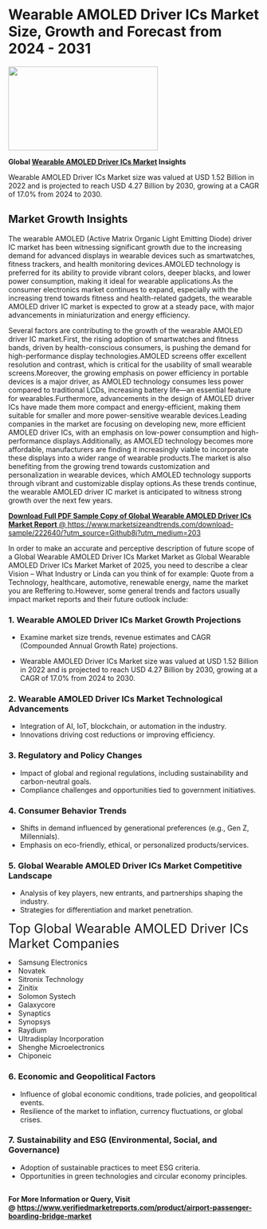 <H1>Wearable AMOLED Driver ICs Market Size, Growth and Forecast from 2024 - 2031</H1><img class="aligncenter size-medium wp-image-584254" src="https://thirdeyenews.in/wp-content/uploads/2024/09/Global-Market-Research-300x168.jpeg" alt="" width="300" height="168" /><p><strong>Global&nbsp;<a href="https://www.marketsizeandtrends.com/download-sample/222640/?utm_source=Github8j?utm_medium=203">Wearable AMOLED Driver ICs Market</a> Insights</strong></p><p>Wearable AMOLED Driver ICs Market size was valued at USD 1.52 Billion in 2022 and is projected to reach USD 4.27 Billion by 2030, growing at a CAGR of 17.0% from 2024 to 2030.</p><p><h2>Market Growth Insights</h2> <p>The wearable AMOLED (Active Matrix Organic Light Emitting Diode) driver IC market has been witnessing significant growth due to the increasing demand for advanced displays in wearable devices such as smartwatches, fitness trackers, and health monitoring devices.AMOLED technology is preferred for its ability to provide vibrant colors, deeper blacks, and lower power consumption, making it ideal for wearable applications.As the consumer electronics market continues to expand, especially with the increasing trend towards fitness and health-related gadgets, the wearable AMOLED driver IC market is expected to grow at a steady pace, with major advancements in miniaturization and energy efficiency.</p> <p><a href="#"></a></p> <p>Several factors are contributing to the growth of the wearable AMOLED driver IC market.First, the rising adoption of smartwatches and fitness bands, driven by health-conscious consumers, is pushing the demand for high-performance display technologies.AMOLED screens offer excellent resolution and contrast, which is critical for the usability of small wearable screens.Moreover, the growing emphasis on power efficiency in portable devices is a major driver, as AMOLED technology consumes less power compared to traditional LCDs, increasing battery life—an essential feature for wearables.Furthermore, advancements in the design of AMOLED driver ICs have made them more compact and energy-efficient, making them suitable for smaller and more power-sensitive wearable devices.Leading companies in the market are focusing on developing new, more efficient AMOLED driver ICs, with an emphasis on low-power consumption and high-performance displays.Additionally, as AMOLED technology becomes more affordable, manufacturers are finding it increasingly viable to incorporate these displays into a wider range of wearable products.The market is also benefiting from the growing trend towards customization and personalization in wearable devices, which AMOLED technology supports through vibrant and customizable display options.As these trends continue, the wearable AMOLED driver IC market is anticipated to witness strong growth over the next few years.</p> <p><a href="#"></p><p><span class=""><strong>Download Full PDF Sample Copy of Global Wearable AMOLED Driver ICs Market Report</strong> @ <a href="https://www.marketsizeandtrends.com/download-sample/222640/?utm_source=Github8j?utm_medium=203" target="_blank">https://www.marketsizeandtrends.com/download-sample/222640/?utm_source=Github8j?utm_medium=203</a></span></p><p>In order to make an accurate and perceptive description of future scope of a Global&nbsp;Wearable AMOLED Driver ICs Market Market as Global&nbsp;Wearable AMOLED Driver ICs Market Market of 2025, you need to describe a clear Vision &ndash; What Industry or Linda can you think of for example: Quote from a Technology, healthcare, automotive, renewable energy, name the market you are Reffering to.However, some general trends and factors usually impact market reports and their future outlook include:</p><h3>1.&nbsp;<strong>Wearable AMOLED Driver ICs Market Growth Projections</strong></h3><ul><li>Examine market size trends, revenue estimates and CAGR (Compounded Annual Growth Rate) projections.</li><li><p>Wearable AMOLED Driver ICs Market size was valued at USD 1.52 Billion in 2022 and is projected to reach USD 4.27 Billion by 2030, growing at a CAGR of 17.0% from 2024 to 2030.</p></li></ul><h3>2.&nbsp;<strong>Wearable AMOLED Driver ICs Market Technological Advancements</strong></h3><ul><li>Integration of AI, IoT, blockchain, or automation in the industry.</li><li>Innovations driving cost reductions or improving efficiency.</li></ul><h3>3.&nbsp;<strong>Regulatory and Policy Changes</strong></h3><ul><li>Impact of global and regional regulations, including sustainability and carbon-neutral goals.</li><li>Compliance challenges and opportunities tied to government initiatives.</li></ul><h3>4.&nbsp;<strong>Consumer Behavior Trends</strong></h3><ul><li>Shifts in demand influenced by generational preferences (e.g., Gen Z, Millennials).</li><li>Emphasis on eco-friendly, ethical, or personalized products/services.</li></ul><h3>5.&nbsp;<strong>Global Wearable AMOLED Driver ICs Market Competitive Landscape</strong></h3><ul><li>Analysis of key players, new entrants, and partnerships shaping the industry.</li><li>Strategies for differentiation and market penetration.</li></ul><p data-pm-slice="1 1 []"><span style="color: inherit; font-family: inherit; font-size: 25px;">Top Global Wearable AMOLED Driver ICs Market Companies</span></p><div class="" data-test-id=""><p><li>Samsung Electronics</li><li> Novatek</li><li> Sitronix Technology</li><li> Zinitix</li><li> Solomon Systech</li><li> Galaxycore</li><li> Synaptics</li><li> Synopsys</li><li> Raydium</li><li> Ultradisplay Incorporation</li><li> Shenghe Microelectronics</li><li> Chiponeic</li></p></div><h3>6.&nbsp;<strong>Economic and Geopolitical Factors</strong></h3><ul><li>Influence of global economic conditions, trade policies, and geopolitical events.</li><li>Resilience of the market to inflation, currency fluctuations, or global crises.</li></ul><h3>7.&nbsp;<strong>Sustainability and ESG (Environmental, Social, and Governance)</strong></h3><ul><li>Adoption of sustainable practices to meet ESG criteria.</li><li>Opportunities in green technologies and circular economy principles.</li></ul><h2><strong style="font-size: 14px;">For More Information or Query, Visit @&nbsp;</strong><a style="background-color: #ffffff; font-size: 14px;" href="https://www.marketsizeandtrends.com/report/wearable-amoled-driver-ics-market/" target="_blank">https://www.verifiedmarketreports.com/product/airport-passenger-boarding-bridge-market</a></h2>
